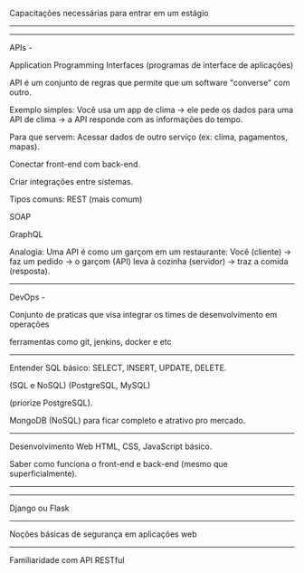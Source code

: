 Capacitações necessárias para entrar em um estágio

----------------------------------------------------------------

----------------------------------------------------------------

APIs - 

 Application Programming Interfaces (programas de interface de aplicações)

API é um conjunto de regras que permite que um software "converse" com outro.

Exemplo simples:
Você usa um app de clima → ele pede os dados para uma API de clima → a API responde com as informações do tempo.

Para que servem:
Acessar dados de outro serviço (ex: clima, pagamentos, mapas).

Conectar front-end com back-end.

Criar integrações entre sistemas.

Tipos comuns:
REST (mais comum)

SOAP

GraphQL

Analogia:
Uma API é como um garçom em um restaurante:
Você (cliente) → faz um pedido → o garçom (API) leva à cozinha (servidor) → traz a comida (resposta).

-------------------------------------------------------------------------------

DevOps -

Conjunto de praticas que visa integrar os times de desenvolvimento em operações

ferramentas como git, jenkins, docker e etc


-------------------------------------------------------------------------------


Entender SQL básico: SELECT, INSERT, UPDATE, DELETE.  

(SQL e NoSQL)  (PostgreSQL, MySQL)

(priorize PostgreSQL).

MongoDB (NoSQL) para ficar completo e atrativo pro mercado.



-------------------------------------------------------------------------------



Desenvolvimento Web
HTML, CSS, JavaScript básico.

Saber como funciona o front-end e back-end (mesmo que superficialmente).


-------------------------------------------------------------------------------

-------------------------------------------------------------------------------

Django ou Flask


-------------------------------------------------------------------------------

Noções básicas de segurança em aplicações web

-------------------------------------------------------------------------------

Familiaridade com API RESTful


